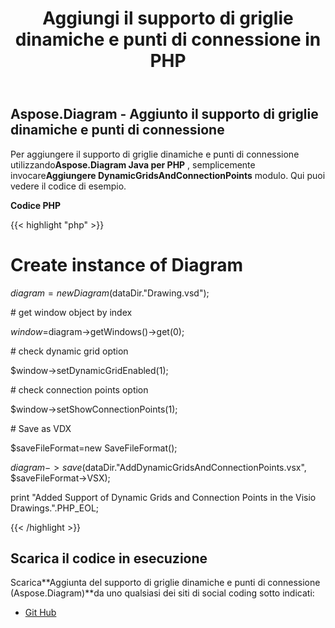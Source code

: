 ﻿---
title: Aggiungi il supporto di griglie dinamiche e punti di connessione in PHP
type: docs
weight: 10
url: /it/java/add-support-of-dynamic-grids-and-connection-points-in-php/
---
## **Aspose.Diagram - Aggiunto il supporto di griglie dinamiche e punti di connessione**
 Per aggiungere il supporto di griglie dinamiche e punti di connessione utilizzando**Aspose.Diagram Java per PHP** , semplicemente invocare**Aggiungere DynamicGridsAndConnectionPoints** modulo. Qui puoi vedere il codice di esempio.

**Codice PHP**

{{< highlight "php" >}}

 # Create instance of Diagram

$diagram = new Diagram($dataDir."Drawing.vsd");

\# get window object by index

$window=$diagram->getWindows()->get(0);

\# check dynamic grid option

$window->setDynamicGridEnabled(1);

\# check connection points option

$window->setShowConnectionPoints(1);

\# Save as VDX

$saveFileFormat=new SaveFileFormat();

$diagram->save($dataDir."AddDynamicGridsAndConnectionPoints.vsx", $saveFileFormat->VSX);

print "Added Support of Dynamic Grids and Connection Points in the Visio Drawings.".PHP_EOL;

{{< /highlight >}}
## **Scarica il codice in esecuzione**
 Scarica**Aggiunta del supporto di griglie dinamiche e punti di connessione (Aspose.Diagram)**da uno qualsiasi dei siti di social coding sotto indicati:

- [Git Hub](https://github.com/asposediagram/Aspose.Diagram-for-Java/blob/master/Plugins/Aspose_Diagram_Java_for_PHP/src/aspose/diagram/WorkingwithWindowElements/AddDynamicGridsAndConnectionPoints.php)
